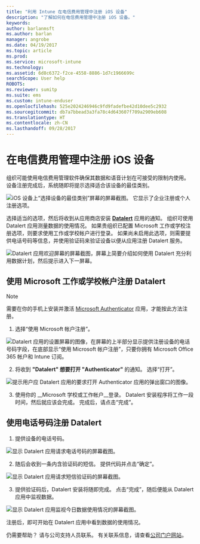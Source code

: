 ```yaml
---
title: "利用 Intune 在电信费用管理中注册 iOS 设备"
description: "了解如何在电信费用管理中注册 iOS 设备。"
keywords: 
author: barlanmsft
ms.author: barlan
manager: angrobe
ms.date: 04/19/2017
ms.topic: article
ms.prod: 
ms.service: microsoft-intune
ms.technology: 
ms.assetid: 6d8c6372-f2ce-4558-8886-1d7c1966699c
searchScope: User help
ROBOTS: 
ms.reviewer: sumitp
ms.suite: ems
ms.custom: intune-enduser
ms.openlocfilehash: 525e2024246946c9fd9fadefbe42d10dee5c2932
ms.sourcegitcommit: db7a7bbead3a3fa78c4d643607f709a2909eb608
ms.translationtype: HT
ms.contentlocale: zh-CN
ms.lasthandoff: 09/28/2017
---
```

# <a name="enroll-your-ios-device-in-telecom-expense-management"></a>在电信费用管理中注册 iOS 设备

组织可能使用电信费用管理软件确保其数据和语音计划在可接受的限制内使用。 设备注册完成后，系统随即将提示选择适合该设备的最佳类别。

  ![iOS 设备上“选择设备的最佳类别”屏幕的屏幕截图。 它显示了企业注册或个人注册选项。](./media/ios-enroll-10-tem-select-best-category.png)

选择适当的选项，然后将收到从应用商店安装 [__Datalert__](https://itunes.apple.com/app/datalert/id771029268?mt=8) 应用的通知。 组织可使用 Datalert 应用测量数据的使用情况。 如果贵组织已配置 Microsoft 工作或学校注册选项，则要求使用工作或学校帐户进行登录。 如果尚未启用此选项，则需要提供电话号码等信息，并使用验证码来验证设备以便从应用注册 Datalert 服务。

  ![Datalert 应用欢迎屏幕的屏幕截图，屏幕上简要介绍如何使用 Datalert 充分利用数据计划，然后提示进入下一屏幕。](./media/ios-enroll-11-tem-datalert-setup.png)

## <a name="enroll-into-datalert-using-your-microsoft-work-or-school-account"></a>使用 Microsoft 工作或学校帐户注册 Datalert

> [!NOTE]
> 需要在你的手机上安装并激活 [Microsoft Authenticator](https://docs.microsoft.com/azure/multi-factor-authentication/end-user/microsoft-authenticator-app-how-to) 应用，才能按此方法注册。

1. 选择“使用 Microsoft 帐户注册”。

  ![Datalert 应用的设置屏幕的图像，在屏幕的上半部分显示提供注册设备的电话号码字段，在底部显示“使用 Microsoft 帐户注册”，只要你拥有 Microsoft Office 365 帐户和 Intune 订阅。](./media/ios-enroll-11a-tem-datalert-enroll-msft-account.png)

2. 将收到 __"Datalert" 想要打开 "Authenticator"__ 的通知。 选择“打开”。

  ![提示用户应 Datalert 应用的要求打开 Authenticator 应用的弹出窗口的图像。](./media/ios-enroll-11b-tem-datalert-open-authenticator.png)

3. 使用你的 __Microsoft 学校或工作帐户__登录。 Datalert 安装程序将工作一段时间，然后就应该会完成。 完成后，请点击“完成”。

## <a name="enroll-into-datalert-using-your-phone-number"></a>使用电话号码注册 Datalert

1. 提供设备的电话号码。

  ![显示 Datalert 应用请求电话号码的屏幕截图。](./media/ios-enroll-12-tem-datalert-phone-number.png)

2. 随后会收到一条内含验证码的短信。 提供代码并点击“确定”。

  ![显示 Datalert 应用请求短信验证码的屏幕截图。](./media/ios-enroll-13-tem-datalert-sms.png)

3. 提供验证码后，Datalert 安装将随即完成。 点击“完成”，随后便能从 Datalert 应用中监视数据。

  ![显示 Datalert 应用监视今日数据使用情况的屏幕截图。](./media/ios-enroll-14-tem-datalert-monitoring-active.png)

注册后，即可开始在 Datalert 应用中看到数据的使用情况。

仍需要帮助？ 请与公司支持人员联系。 有关联系信息，请查看[公司门户网站](https://portal.manage.microsoft.com)。
